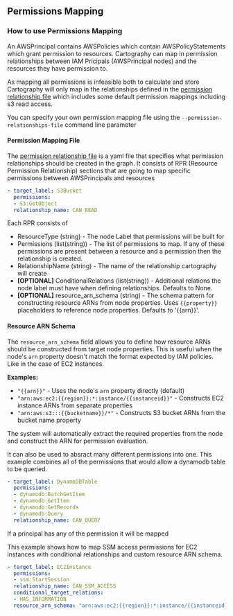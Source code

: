 ## Permissions Mapping

### How to use Permissions Mapping
An AWSPrincipal contains AWSPolicies which contain AWSPolicyStatements which grant permission to resources. Cartography can map in permission relationships between IAM Pricipals (AWSPrincipal  nodes) and the resources they have permission to.

As mapping all permissions is infeasible both to calculate and store Cartography will only map in the relationships defined in the [permission relationship file](https://github.com/cartography-cncf/cartography/blob/master/cartography/data/permission_relationships.yaml) which includes some default permission mappings including s3 read access.

You can specify your own permission mapping file using the `--permission-relationships-file` command line parameter

#### Permission Mapping File
The [permission relationship file](https://github.com/cartography-cncf/cartography/blob/master/cartography/data/permission_relationships.yaml) is a yaml file that specifies what permission relationships should be created in the graph. It consists of RPR (Resource Permission Relationship) sections that are going to map specific permissions between AWSPrincipals and resources
```yaml
- target_label: S3Bucket
  permissions:
  - S3:GetObject
  relationship_name: CAN_READ
```
Each RPR consists of
- ResourceType (string) - The node Label that permissions will be built for
- Permissions (list(string)) - The list of permissions to map. If any of these permissions are present between a resource and a permission then the relationship is created.
- RelationshipName (string) - The name of the relationship cartography will create
- **[OPTIONAL]** ConditionalRelations (list(string)) - Additional relations the node label must have when defining relationships. Defaults to None.
- **[OPTIONAL]** resource_arn_schema (string) - The schema pattern for constructing resource ARNs from node properties. Uses `{{property}}` placeholders to reference node properties. Defaults to '{{arn}}'.

#### Resource ARN Schema
The `resource_arn_schema` field allows you to define how resource ARNs should be constructed from target node properties. This is useful when the node's `arn` property doesn't match the format expected by IAM policies. Like in the case of EC2 instances.

**Examples:**
- `"{{arn}}"` - Uses the node's `arn` property directly (default)
- `"arn:aws:ec2:{{region}}:*:instance/{{instanceid}}"` - Constructs EC2 instance ARNs from separate properties
- `"arn:aws:s3:::{{bucketname}}/*"` - Constructs S3 bucket ARNs from the bucket name property

The system will automatically extract the required properties from the node and construct the ARN for permission evaluation.

It can also be used to absract many different permissions into one. This example combines all of the permissions that would allow a dynamodb table to be queried.
```yaml
- target_label: DynamoDBTable
  permissions:
  - dynamodb:BatchGetItem
  - dynamodb:GetItem
  - dynamodb:GetRecords
  - dynamodb:Query
  relationship_name: CAN_QUERY
```
If a principal has any of the permission it will be mapped

This example shows how to map SSM access permissions for EC2 instances with conditional relationships and custom resource ARN schema.
```yaml
- target_label: EC2Instance
  permissions:
  - ssm:StartSession
  relationship_name: CAN_SSM_ACCESS
  conditional_target_relations:
  - HAS_INFORMATION
  resource_arn_schema: "arn:aws:ec2:{{region}}:*:instance/{{instanceid}}"
```
